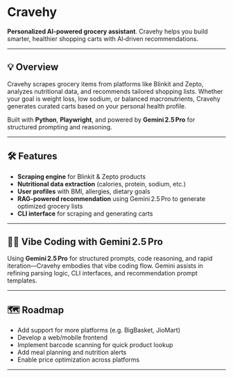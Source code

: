 # Cravehy

**Personalized AI-powered grocery assistant**. Cravehy helps you build smarter, healthier shopping carts with AI‑driven recommendations.

---

## 💡 Overview

Cravehy scrapes grocery items from platforms like Blinkit and Zepto, analyzes nutritional data, and recommends tailored shopping lists. Whether your goal is weight loss, low sodium, or balanced macronutrients, Cravehy generates curated carts based on your personal health profile.

Built with **Python**, **Playwright**, and powered by **Gemini 2.5 Pro** for structured prompting and reasoning.

---

## 🛠️ Features

* **Scraping engine** for Blinkit & Zepto products
* **Nutritional data extraction** (calories, protein, sodium, etc.)
* **User profiles** with BMI, allergies, dietary goals
* **RAG-powered recommendation** using Gemini 2.5 Pro to generate optimized grocery lists
* **CLI interface** for scraping and generating carts

---

## 👨‍💻 Vibe Coding with Gemini 2.5 Pro

Using **Gemini 2.5 Pro** for structured prompts, code reasoning, and rapid iteration—Cravehy embodies that vibe coding flow. Gemini assists in refining parsing logic, CLI interfaces, and recommendation prompt templates.

---

## 🗺️ Roadmap

* Add support for more platforms (e.g. BigBasket, JioMart)
* Develop a web/mobile frontend
* Implement barcode scanning for quick product lookup
* Add meal planning and nutrition alerts
* Enable price optimization across platforms

---


